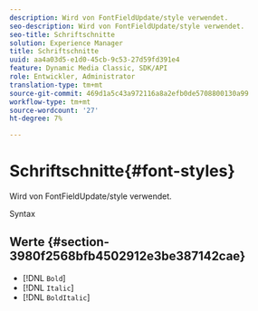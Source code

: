 ```yaml
---
description: Wird von FontFieldUpdate/style verwendet.
seo-description: Wird von FontFieldUpdate/style verwendet.
seo-title: Schriftschnitte
solution: Experience Manager
title: Schriftschnitte
uuid: aa4a03d5-e1d0-45cb-9c53-27d59fd391e4
feature: Dynamic Media Classic, SDK/API
role: Entwickler, Administrator
translation-type: tm+mt
source-git-commit: 469d1a5c43a972116a8a2efb0de5708800130a99
workflow-type: tm+mt
source-wordcount: '27'
ht-degree: 7%

---
```



# Schriftschnitte{#font-styles}

Wird von FontFieldUpdate/style verwendet.

Syntax

## Werte {#section-3980f2568bfb4502912e3be387142cae}

* [!DNL `Bold`]
* [!DNL `Italic`]
* [!DNL `BoldItalic`]

